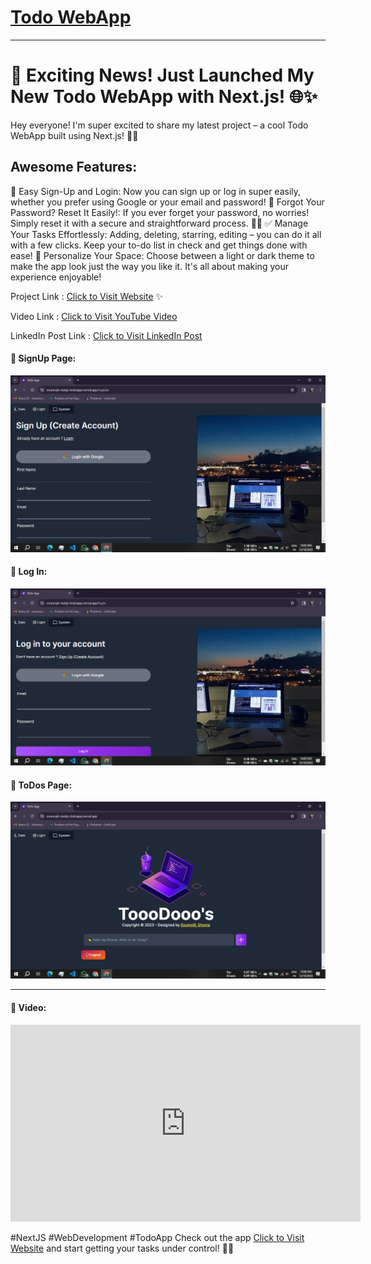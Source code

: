 # [Todo WebApp](https://soumojit-nextjs-todoapp.vercel.app/)

---
# 🎉 Exciting News! Just Launched My New Todo WebApp with Next.js! 🌐✨

Hey everyone! I'm super excited to share my latest project – a cool Todo WebApp built using Next.js! 🚀✨

## Awesome Features:
🔐 Easy Sign-Up and Login: Now you can sign up or log in super easily, whether you prefer using Google or your email and password!
🔑 Forgot Your Password? Reset It Easily!: If you ever forget your password, no worries! Simply reset it with a secure and straightforward process. 🤝🔑
✅ Manage Your Tasks Effortlessly: Adding, deleting, starring, editing – you can do it all with a few clicks. Keep your to-do list in check and get things done with ease!
🎨 Personalize Your Space: Choose between a light or dark theme to make the app look just the way you like it. It's all about making your experience enjoyable!

Project Link : [Click to Visit Website](https://soumojit-nextjs-todoapp.vercel.app/) ✨

Video Link : [Click to Visit YouTube Video](https://youtu.be/q7iVh5_YvvM?si=WF-m_4ozf2oIb3C9)

LinkedIn Post Link : [Click to Visit LinkedIn Post](https://www.linkedin.com/posts/soumojit-shome_nextjs-webdevelopment-todoapp-activity-7139666822068420608-aduq?utm_source=share&utm_medium=member_desktop)


#### 🚀 SignUp Page:
[![Sign Up Page](./assets/signup.png)]()


#### 🚀 Log In:
[![Log In](./assets/login.png)]()

#### 🚀 ToDos Page:
[![ToDos Page](./assets/todos.png)]()


---

#### 🚀 Video:

<iframe width="560" height="315" src="https://www.youtube.com/embed/q7iVh5_YvvM?si=6hFi2c_Z_eodaGw6" title="YouTube video player" frameborder="0" allow="accelerometer; autoplay; clipboard-write; encrypted-media; gyroscope; picture-in-picture; web-share" allowfullscreen></iframe>


#NextJS #WebDevelopment #TodoApp
Check out the app [Click to Visit Website](https://soumojit-nextjs-todoapp.vercel.app/) and start getting your tasks under control! 🌟🚀